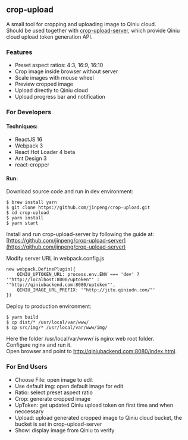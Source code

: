 ## crop-upload
A small tool for cropping and uploading image to Qiniu cloud.  
Should be used together with [crop-upload-server](https://github.com/jinpeng/crop-upload-server), which provide Qiniu cloud upload token generation API.

### Features
- Preset aspect ratios: 4:3, 16:9, 16:10
- Crop image inside browser without server
- Scale images with mouse wheel
- Preview cropped image
- Upload directly to Qiniu cloud
- Upload progress bar and notification

### For Developers

#### Techniques:
- ReactJS 16
- Webpack 3
- React Hot Loader 4 beta
- Ant Design 3
- react-cropper

#### Run:
Download source code and run in dev environment:

```
$ brew install yarn
$ git clone https://github.com/jinpeng/crop-upload.git
$ cd crop-upload
$ yarn install
$ yarn start
```
Install and run crop-upload-server by following the guide at:
[https://github.com/jinpeng/crop-upload-server](https://github.com/jinpeng/crop-upload-server)

Modify server URL in webpack.config.js

```
new webpack.DefinePlugin({
    QINIU_UPTOKEN_URL: process.env.ENV === 'dev' ? '"http://localhost:8000/uptoken"' : '"http://qiniubackend.com:8080/uptoken"',
    QINIU_IMAGE_URL_PREFIX: '"http://jitu.qiniudn.com/"'
})
```

Deploy to production environment:

```
$ yarn build
$ cp dist/* /usr/local/var/www/
$ cp src/img/* /usr/local/var/www/img/
```
Here the folder /usr/local/var/www/ is nginx web root folder.  
Configure nginx and run it.  
Open browser and point to http://qiniubackend.com:8080/index.html.

### For End Users
- Choose File: open image to edit
- Use default img: open default image for edit
- Ratio: select preset aspect ratio
- Crop: generate cropped image
- UpToken: get updated Qiniu upload token on first time and when neccessary
- Upload: upload generated cropped image to Qiniu cloud bucket, the bucket is set in crop-upload-server
- Show: display image from Qiniu to verify



